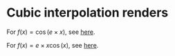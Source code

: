 # Cubic interpolation renders

For $f(x)=\cos(e\times x)$, see [here](f_cosex.html).

For $f(x)=e\times x\cos(x)$, see [here](f_excosx.html).
